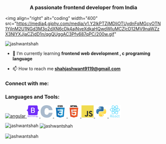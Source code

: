 <h3 align="center">A passionate frontend developer from India</h3>

<img align="right" alt="coding" width="400" src="https://media4.giphy.com/media/v1.Y2lkPTZjMDliOTUydnFqMGcyOTN1YjlnM2U1NGd3M3o2dXN6cDk4ajNveXdkaHQwdWluMCZlcD12MV9naWZzX3NlYXJjaCZjdD1n/qgQUggAC3Pfv687qPC/200w.gif"
<p align="left"> <img src="https://komarev.com/ghpvc/?username=jashwantshah&label=Profile%20views&color=0e75b6&style=flat" alt="jashwantshah" /> </p>

- 🌱 I’m currently learning **frontend web development , c programing language**

- 📫 How to reach me **shahjashwant9119@gmail.com**

<h3 align="left">Connect with me:</h3>
<p align="left">

</p>

<h3 align="left">Languages and Tools:</h3>
<p align="left"> <a href="https://angular.io" target="_blank" rel="noreferrer"> <img src="https://angular.io/assets/images/logos/angular/angular.svg" alt="angular" width="40" height="40"/> </a> <a href="https://getbootstrap.com" target="_blank" rel="noreferrer"> <img src="https://raw.githubusercontent.com/devicons/devicon/master/icons/bootstrap/bootstrap-plain-wordmark.svg" alt="bootstrap" width="40" height="40"/> </a> <a href="https://www.cprogramming.com/" target="_blank" rel="noreferrer"> <img src="https://raw.githubusercontent.com/devicons/devicon/master/icons/c/c-original.svg" alt="c" width="40" height="40"/> </a> <a href="https://www.w3schools.com/css/" target="_blank" rel="noreferrer"> <img src="https://raw.githubusercontent.com/devicons/devicon/master/icons/css3/css3-original-wordmark.svg" alt="css3" width="40" height="40"/> </a> <a href="https://www.w3.org/html/" target="_blank" rel="noreferrer"> <img src="https://raw.githubusercontent.com/devicons/devicon/master/icons/html5/html5-original-wordmark.svg" alt="html5" width="40" height="40"/> </a> <a href="https://developer.mozilla.org/en-US/docs/Web/JavaScript" target="_blank" rel="noreferrer"> <img src="https://raw.githubusercontent.com/devicons/devicon/master/icons/javascript/javascript-original.svg" alt="javascript" width="40" height="40"/> </a> <a href="https://www.python.org" target="_blank" rel="noreferrer"> <img src="https://raw.githubusercontent.com/devicons/devicon/master/icons/python/python-original.svg" alt="python" width="40" height="40"/> </a> <a href="https://reactjs.org/" target="_blank" rel="noreferrer"> <img src="https://raw.githubusercontent.com/devicons/devicon/master/icons/react/react-original-wordmark.svg" alt="react" width="40" height="40"/> </a> </p>

<p><img align="left" src="https://github-readme-stats.vercel.app/api/top-langs?username=jashwantshah&show_icons=true&locale=en&layout=compact" alt="jashwantshah" /></p>

<p>&nbsp;<img align="center" src="https://github-readme-stats.vercel.app/api?username=jashwantshah&show_icons=true&locale=en" alt="jashwantshah" /></p>

<p><img align="center" src="https://github-readme-streak-stats.herokuapp.com/?user=jashwantshah&" alt="jashwantshah" /></p>
